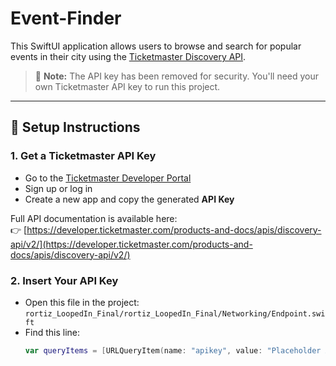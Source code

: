 # Event-Finder

This SwiftUI application allows users to browse and search for popular events in their city using the [Ticketmaster Discovery API](https://developer.ticketmaster.com/products-and-docs/apis/discovery-api/v2/).

> 🚨 **Note:** The API key has been removed for security. You'll need your own Ticketmaster API key to run this project.

---

## 🔧 Setup Instructions

### 1. Get a Ticketmaster API Key
- Go to the [Ticketmaster Developer Portal](https://developer.ticketmaster.com/)
- Sign up or log in
- Create a new app and copy the generated **API Key**

Full API documentation is available here:  
👉 [https://developer.ticketmaster.com/products-and-docs/apis/discovery-api/v2/](https://developer.ticketmaster.com/products-and-docs/apis/discovery-api/v2/)

### 2. Insert Your API Key
- Open this file in the project:  
  `rortiz_LoopedIn_Final/rortiz_LoopedIn_Final/Networking/Endpoint.swift`
- Find this line:
  ```swift
  var queryItems = [URLQueryItem(name: "apikey", value: "Placeholder API Key")]
